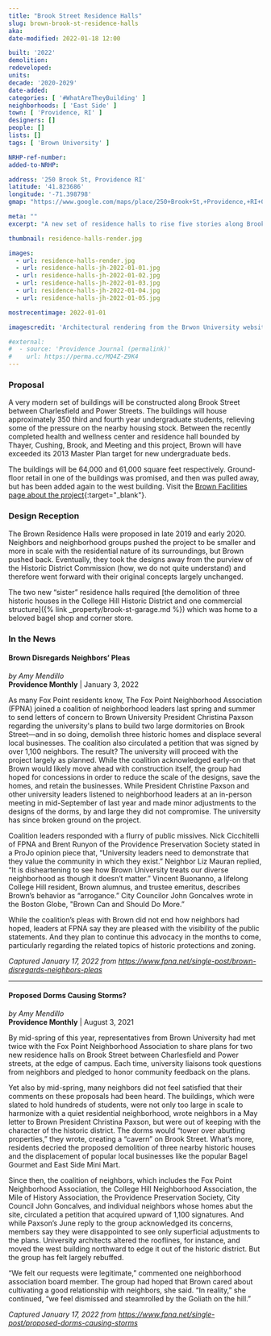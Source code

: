 ```yaml
---
title: "Brook Street Residence Halls"
slug: brown-brook-st-residence-halls
aka:
date-modified: 2022-01-18 12:00

built: '2022'
demolition:
redeveloped:
units:
decade: '2020-2029'
date-added:
categories: [ '#WhatAreTheyBuilding' ]
neighborhoods: [ 'East Side' ]
town: [ 'Providence, RI' ]
designers: []
people: []
lists: []
tags: [ 'Brown University' ]

NRHP-ref-number:
added-to-NRHP:

address: '250 Brook St, Providence RI'
latitude: '41.823686'
longitude: '-71.398798'
gmap: "https://www.google.com/maps/place/250+Brook+St,+Providence,+RI+02906/@41.823517,-71.3996452,19z/data=!3m1!4b1!4m5!3m4!1s0x89e4453b94a490db:0x70b9eecf48210dd3!8m2!3d41.823516!4d-71.399098"

meta: ""
excerpt: "A new set of residence halls to rise five stories along Brook Street, creating a pocket of dense stident housing"

thumbnail: residence-halls-render.jpg

images:
  - url: residence-halls-render.jpg
  - url: residence-halls-jh-2022-01-01.jpg
  - url: residence-halls-jh-2022-01-02.jpg
  - url: residence-halls-jh-2022-01-03.jpg
  - url: residence-halls-jh-2022-01-04.jpg
  - url: residence-halls-jh-2022-01-05.jpg

mostrecentimage: 2022-01-01

imagescredit: 'Architectural rendering from the Brwon University website'

#external:
#  - source: 'Providence Journal (permalink)'
#    url: https://perma.cc/MQ4Z-Z9K4
---
```


### Proposal

A very modern set of buildings will be constructed along Brook Street between Charlesfield and Power Streets. The buildings will house approximately 350 third and fourth year undergraduate students, relieving some of the pressure on the nearby housing stock. Between the recently completed health and wellness center and residence hall bounded by Thayer, Cushing, Brook, and Meeting and this project, Brown will have exceeded its 2013 Master Plan target for new undergraduate beds.

The buildings will be 64,000 and 61,000 square feet respectively. Ground-floor retail in one of the buildings was promised, and then was pulled away, but has been added again to the west building. Visit the [Brown Facilities page about the project](//www.brown.edu/facilities/projects/capital-projects/current/brook-street-residence-halls){:target="_blank"}.


### Design Reception

The Brown Residence Halls were proposed in late 2019 and early 2020. Neighbors and neighborhood groups pushed the project to be smaller and more in scale with the residential nature of its surroundings, but Brown pushed back. Eventually, they took the designs away from the purview of the Historic District Commission (how, we do not quite understand) and therefore went forward with their original concepts largely unchanged.  

The two new “sister” residence halls required [the demolition of three historic houses in the College Hill Historic District and one commercial structure]({% link _property/brook-st-garage.md %}) which was home to a beloved bagel shop and corner store. 


### In the News

#### Brown Disregards Neighbors’ Pleas

_by Amy Mendillo_  
**Providence Monthly** | January 3, 2022

As many Fox Point residents know, The Fox Point Neighborhood Association (FPNA) joined a coalition of neighborhood leaders last spring and summer to send letters of concern to Brown University President Christina Paxson regarding the university's plans to build two large dormitories on Brook Street—and in so doing, demolish three historic homes and displace several local businesses. The coalition also circulated a petition that was signed by over 1,100 neighbors. The result? The university will proceed with the project largely as planned. While the coalition acknowledged early-on that Brown would likely move ahead with construction itself, the group had hoped for concessions in order to reduce the scale of the designs, save the homes, and retain the businesses. While President Christine Paxson and other university leaders listened to neighborhood leaders at an in-person meeting in mid-September of last year and made minor adjustments to the designs of the dorms, by and large they did not compromise. The university has since broken ground on the project.

Coalition leaders responded with a flurry of public missives. Nick Cicchitelli of FPNA and Brent Runyon of the Providence Preservation Society stated in a ProJo opinion piece that, “University leaders need to demonstrate that they value the community in which they exist.” Neighbor Liz Mauran replied, “It is disheartening to see how Brown University treats our diverse neighborhood as though it doesn’t matter.” Vincent Buonanno, a lifelong College Hill resident, Brown alumnus, and trustee emeritus, describes Brown’s behavior as “arrogance.” City Councilor John Goncalves wrote in the Boston Globe, "Brown Can and Should Do More.”

While the coalition’s pleas with Brown did not end how neighbors had hoped, leaders at FPNA say they are pleased with the visibility of the public statements. And they plan to continue this advocacy in the months to come, particularly regarding the related topics of historic protections and zoning.

_Captured January 17, 2022 from https://www.fpna.net/single-post/brown-disregards-neighbors-pleas_

***

#### Proposed Dorms Causing Storms?

_by Amy Mendillo_  
**Providence Monthly** | August 3, 2021

By mid-spring of this year, representatives from Brown University had met twice with the Fox Point Neighborhood Association to share plans for two new residence halls on Brook Street between Charlesfield and Power streets, at the edge of campus. Each time, university liaisons took questions from neighbors and pledged to honor community feedback on the plans. 

Yet also by mid-spring, many neighbors did not feel satisfied that their comments on these proposals had been heard. The buildings, which were slated to hold hundreds of students, were not only too large in scale to harmonize with a quiet residential neighborhood, wrote neighbors in a May letter to Brown President Christina Paxson, but were out of keeping with the character of the historic district. The dorms would “tower over abutting properties,” they wrote, creating a “cavern” on Brook Street. What’s more, residents decried the proposed demolition of three nearby historic houses and the displacement of popular local businesses like the popular Bagel Gourmet and East Side Mini Mart. 

Since then, the coalition of neighbors, which includes the Fox Point Neighborhood Association, the College Hill Neighborhood Association, the Mile of History Association, the Providence Preservation Society, City Council John Goncalves, and individual neighbors whose homes abut the site, circulated a petition that acquired upward of 1,100 signatures. And while Paxson’s June reply to the group acknowledged its concerns, members say they were disappointed to see only superficial adjustments to the plans. University architects altered the rooflines, for instance, and moved the west building northward to edge it out of the historic district. But the group has felt largely rebuffed.

“We felt our requests were legitimate,” commented one neighborhood association board member. The group had hoped that Brown cared about cultivating a good relationship with neighbors, she said. “In reality,” she continued, “we feel dismissed and steamrolled by the Goliath on the hill.”

_Captured January 17, 2022 from https://www.fpna.net/single-post/proposed-dorms-causing-storms_
